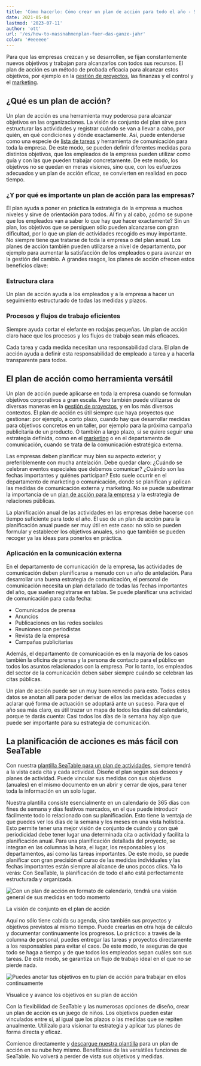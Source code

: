 ```yaml
---
title: 'Cómo hacerlo: Cómo crear un plan de acción para todo el año - SeaTable'
date: 2021-05-04
lastmod: '2023-07-11'
author: 'ott'
url: '/es/how-to-massnahmenplan-fuer-das-ganze-jahr'
color: '#eeeeee'
---
```


Para que las empresas crezcan y se desarrollen, se fijan constantemente nuevos objetivos y trabajan para alcanzarlos con todos sus recursos. El plan de acción es un método de probada eficacia para alcanzar estos objetivos, por ejemplo en la [gestión de proyectos](/es/projekt-management/), las finanzas y el control y el [marketing](/es/marketing/).

## ¿Qué es un plan de acción?

Un plan de acción es una herramienta muy poderosa para alcanzar objetivos en las organizaciones. La visión de conjunto del plan sirve para estructurar las actividades y registrar cuándo se van a llevar a cabo, por quién, en qué condiciones y dónde exactamente. Así, puede entenderse como una especie de [lista de tareas](https://seatable.io/es/to-do-liste-online/) y herramienta de comunicación para toda la empresa. De este modo, se pueden definir diferentes medidas para distintos objetivos, que los empleados de la empresa pueden utilizar como guía y con las que pueden trabajar concretamente. De este modo, los objetivos no se quedan en meras visiones, sino que, con los esfuerzos adecuados y un plan de acción eficaz, se convierten en realidad en poco tiempo.

### ¿Y por qué es importante un plan de acción para las empresas?

El plan ayuda a poner en práctica la estrategia de la empresa a muchos niveles y sirve de orientación para todos. Al fin y al cabo, ¿cómo se supone que los empleados van a saber lo que hay que hacer exactamente? Sin un plan, los objetivos que se persiguen sólo pueden alcanzarse con gran dificultad, por lo que un plan de actividades recogido es muy importante. No siempre tiene que tratarse de toda la empresa o del plan anual. Los planes de acción también pueden utilizarse a nivel de departamento, por ejemplo para aumentar la satisfacción de los empleados o para avanzar en la gestión del cambio. A grandes rasgos, los planes de acción ofrecen estos beneficios clave:

### Estructura clara

Un plan de acción ayuda a los empleados y a la empresa a hacer un seguimiento estructurado de todas las medidas y plazos.

### Procesos y flujos de trabajo eficientes

Siempre ayuda cortar el elefante en rodajas pequeñas. Un plan de acción claro hace que los procesos y los flujos de trabajo sean más eficaces.

Cada tarea y cada medida necesitan una responsabilidad clara. El plan de acción ayuda a definir esta responsabilidad de empleado a tarea y a hacerla transparente para todos.

## El plan de acción como herramienta versátil

Un plan de acción puede aplicarse en toda la empresa cuando se formulan objetivos corporativos a gran escala. Pero también puede utilizarse de diversas maneras en la [gestión de proyectos](https://seatable.io/es/projektmanagement/), y en los más diversos contextos. El plan de acción es útil siempre que haya proyectos que gestionar: por ejemplo, a corto plazo, cuando hay que desarrollar medidas para objetivos concretos en un taller, por ejemplo para la próxima campaña publicitaria de un producto. O también a largo plazo, si se quiere seguir una estrategia definida, como en el [marketing](https://seatable.io/es/marketing/) o en el departamento de comunicación, cuando se trata de la comunicación estratégica externa.

Las empresas deben planificar muy bien su aspecto exterior, y preferiblemente con mucha antelación. Debe quedar claro: ¿Cuándo se celebran eventos especiales que debemos comunicar? ¿Cuándo son las fechas importantes y quiénes participan? Esto suele ocurrir en el departamento de marketing o comunicación, donde se planifican y aplican las medidas de comunicación externa y marketing. No se puede subestimar la importancia de un [plan de acción para la empresa](https://www.fuer-gruender.de/wissen/unternehmen-gruenden/aussenauftritt/externe-kommunikation/) y la estrategia de relaciones públicas.

La planificación anual de las actividades en las empresas debe hacerse con tiempo suficiente para todo el año. El uso de un plan de acción para la planificación anual puede ser muy útil en este caso: no sólo se pueden formular y establecer los objetivos anuales, sino que también se pueden recoger ya las ideas para ponerlos en práctica.

### Aplicación en la comunicación externa

En el departamento de comunicación de la empresa, las actividades de comunicación deben planificarse a menudo con un año de antelación. Para desarrollar una buena estrategia de comunicación, el personal de comunicación necesita un plan detallado de todas las fechas importantes del año, que suelen registrarse en tablas. Se puede planificar una actividad de comunicación para cada fecha:

- Comunicados de prensa
- Anuncios
- Publicaciones en las redes sociales
- Reuniones con periodistas
- Revista de la empresa
- Campañas publicitarias

Además, el departamento de comunicación es en la mayoría de los casos también la oficina de prensa y la persona de contacto para el público en todos los asuntos relacionados con la empresa. Por lo tanto, los empleados del sector de la comunicación deben saber siempre cuándo se celebran las citas públicas.

Un plan de acción puede ser un muy buen remedio para esto. Todos estos datos se anotan allí para poder derivar de ellos las medidas adecuadas y aclarar qué forma de actuación se adoptará ante un suceso. Para que el año sea más claro, es útil trazar un mapa de todos los días del calendario, porque te darás cuenta: Casi todos los días de la semana hay algo que puede ser importante para su estrategia de comunicación.

## La planificación de acciones es más fácil con SeaTable

Con nuestra [plantilla SeaTable para un plan de actividades](https://seatable.io/es/vorlage/hntk-vocrksmyj-9746vka/), siempre tendrá a la vista cada cita y cada actividad. Diseñe el plan según sus deseos y planes de actividad. Puede vincular sus medidas con sus objetivos (anuales) en el mismo documento en un abrir y cerrar de ojos, para tener toda la información en un solo lugar.

Nuestra plantilla consiste esencialmente en un calendario de 365 días con fines de semana y días festivos marcados, en el que puede introducir fácilmente todo lo relacionado con su planificación. Esto tiene la ventaja de que puedes ver los días de la semana y los meses en una vista holística. Esto permite tener una mejor visión de conjunto de cuándo y con qué periodicidad debe tener lugar una determinada cita o actividad y facilita la planificación anual. Para una planificación detallada del proyecto, se integran en las columnas la hora, el lugar, los responsables y los departamentos, así como las tareas importantes. De este modo, se puede planificar con gran precisión el curso de las medidas individuales y las fechas importantes están siempre al alcance de unos pocos clics. Ya lo verás: Con SeaTable, la planificación de todo el año está perfectamente estructurada y organizada.

![Con un plan de acción en formato de calendario, tendrá una visión general de sus medidas en todo momento](https://seatable.de/wp-content/uploads/2021/04/Overview.jpg)

La visión de conjunto en el plan de acción

Aquí no sólo tiene cabida su agenda, sino también sus proyectos y objetivos previstos al mismo tiempo. Puede crearlas en otra hoja de cálculo y documentar continuamente los progresos. Lo práctico: a través de la columna de personal, puedes entregar las tareas y proyectos directamente a los responsables para evitar el caos. De este modo, te aseguras de que todo se haga a tiempo y de que todos los empleados sepan cuáles son sus tareas. De este modo, se garantiza un flujo de trabajo ideal en el que no se pierde nada.

![Puedes anotar tus objetivos en tu plan de acción para trabajar en ellos continuamente](https://seatable.de/wp-content/uploads/2021/04/Annual-Goals.jpg)

Visualice y avance los objetivos en su plan de acción

Con la flexibilidad de SeaTable y las numerosas opciones de diseño, crear un plan de acción es un juego de niños. Los objetivos pueden estar vinculados entre sí, al igual que los plazos o las medidas que se repiten anualmente. Utilízalo para visionar tu estrategia y aplicar tus planes de forma directa y eficaz.

Comience directamente y [descargue nuestra plantilla](https://seatable.io/es/vorlage/hntk-vocrksmyj-9746vka/) para un plan de acción en su nube hoy mismo. Benefíciese de las versátiles funciones de SeaTable. No volverá a perder de vista sus objetivos y medidas.
